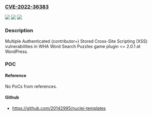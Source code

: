 ### [CVE-2022-36383](https://cve.mitre.org/cgi-bin/cvename.cgi?name=CVE-2022-36383)
![](https://img.shields.io/static/v1?label=Product&message=Word%20Search%20Puzzles%20game%20(WordPress%20plugin)&color=blue)
![](https://img.shields.io/static/v1?label=Version&message=%3C%3D%202.0.1%3C%3D%202.0.1%20&color=brighgreen)
![](https://img.shields.io/static/v1?label=Vulnerability&message=CWE-79%20Cross-site%20Scripting%20(XSS)&color=brighgreen)

### Description

Multiple Authenticated (contributor+) Stored Cross-Site Scripting (XSS) vulnerabilities in WHA Word Search Puzzles game plugin <= 2.0.1 at WordPress.

### POC

#### Reference
No PoCs from references.

#### Github
- https://github.com/20142995/nuclei-templates

